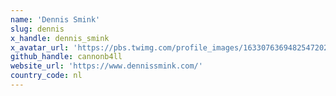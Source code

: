 ```yaml
---
name: 'Dennis Smink'
slug: dennis
x_handle: dennis_smink
x_avatar_url: 'https://pbs.twimg.com/profile_images/1633076369482547202/rBuaz7eb_200x200.jpg'
github_handle: cannonb4ll
website_url: 'https://www.dennissmink.com/'
country_code: nl
---
```

